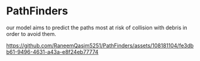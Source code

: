 # PathFinders
our model aims to predict the paths most at risk of collision with debris in order to avoid them.




https://github.com/RaneemQasim5251/PathFinders/assets/108181104/fe3dbb61-9496-4631-a43a-e8f24eb77774

